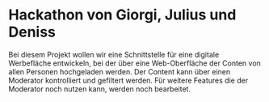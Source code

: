 # Hackathon von Giorgi, Julius und Deniss

Bei diesem Projekt wollen wir eine Schnittstelle für eine digitale Werbefläche entwickeln, bei der über eine Web-Oberfläche der Conten von allen Personen hochgeladen werden.
Der Content kann über einen Moderator kontrolliert und gefiltert werden. Für weitere Features die der Moderator noch nutzen kann, werden noch bearbeitet.
